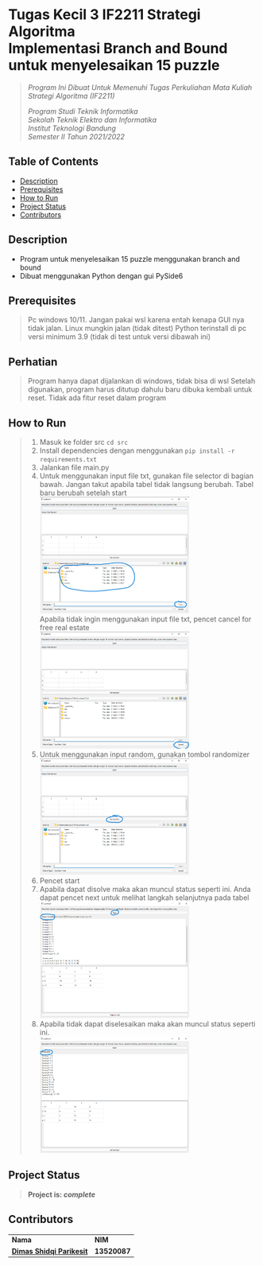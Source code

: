 # Tugas Kecil 3 IF2211 Strategi Algoritma <br/> Implementasi Branch and Bound untuk menyelesaikan 15 puzzle
> _Program Ini Dibuat Untuk Memenuhi Tugas Perkuliahan Mata Kuliah Strategi Algoritma (IF2211)_ <br/>
>
> _Program Studi Teknik Informatika <br/>
> Sekolah Teknik Elektro dan Informatika <br/>
> Institut Teknologi Bandung <br/>
> Semester II Tahun 2021/2022 <br/>_


## Table of Contents
* [Description](#description)
* [Prerequisites](#prerequisites)
* [How to Run](#how-to-run)
* [Project Status](#project-status)
* [Contributors](#contributors)

## Description
- Program untuk menyelesaikan 15 puzzle menggunakan branch and bound
- Dibuat menggunakan Python dengan gui PySide6

## Prerequisites
> Pc windows 10/11. Jangan pakai wsl karena entah kenapa GUI nya tidak jalan. Linux mungkin jalan (tidak ditest)
> Python terinstall di pc versi minimum 3.9 (tidak di test untuk versi dibawah ini)

## Perhatian
> Program hanya dapat dijalankan di windows, tidak bisa di wsl
> Setelah digunakan, program harus ditutup dahulu baru dibuka kembali untuk reset. Tidak ada fitur reset dalam program

## How to Run
> 1. Masuk ke folder src `cd src`
> 2. Install dependencies dengan menggunakan `pip install -r requirements.txt`
> 3. Jalankan file main.py
> 4. Untuk menggunakan input file txt, gunakan file selector di bagian bawah. Jangan takut apabila tabel tidak langsung berubah. Tabel baru berubah setelah start
> <br> <img src="readmePict/openFIle.png" width=300> <br>
> Apabila tidak ingin menggunakan input file txt, pencet cancel for free real estate
> <br> <img src="readmePict/cancelled.png" width=300> <br>
> 5. Untuk menggunakan input random, gunakan tombol randomizer
> <br> <img src="readmePict/randomize.png" width=300> <br>
> 6. Pencet start
> 7. Apabila dapat disolve maka akan muncul status seperti ini. Anda dapat pencet next untuk melihat langkah selanjutnya pada tabel
> <br> <img src="readmePict/successNext.png" width=300> <br>
> 6. Apabila tidak dapat diselesaikan maka akan muncul status seperti ini.
> <br> <img src="readmePict/fail.png" width=300> <br>

## Project Status
> **Project is: _complete_**
## Contributors
<table>
    <tr>
      <td><b>Nama</b></td>
      <td><b>NIM</b></td>
    </tr>
    <tr>
      <td><a href="https://github.com/dParikesit"><b>Dimas Shidqi Parikesit</b></a></td>
      <td><b>13520087</b></td>
    </tr>
</table>
